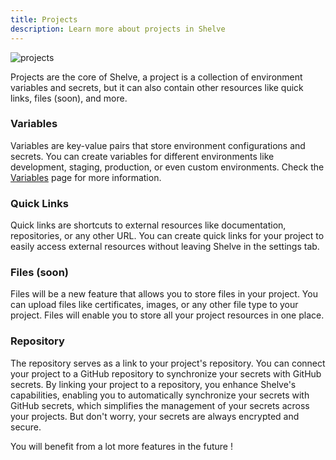 ```yaml
---
title: Projects
description: Learn more about projects in Shelve
---
```


![projects](/docs/project.png)

Projects are the core of Shelve, a project is a collection of environment variables and secrets, but it can also contain other resources like quick links, files (soon), and more.

### Variables

Variables are key-value pairs that store environment configurations and secrets. You can create variables for different environments like development, staging, production, or even custom environments. Check the [Variables](/docs/core-features/variables) page for more information.

### Quick Links

Quick links are shortcuts to external resources like documentation, repositories, or any other URL. You can create quick links for your project to easily access external resources without leaving Shelve in the settings tab.

### Files (soon)

Files will be a new feature that allows you to store files in your project. You can upload files like certificates, images, or any other file type to your project. Files will enable you to store all your project resources in one place.

### Repository

The repository serves as a link to your project's repository. You can connect your project to a GitHub repository to synchronize your secrets with GitHub secrets. By linking your project to a repository, you enhance Shelve's capabilities, enabling you to automatically synchronize your secrets with GitHub secrets, which simplifies the management of your secrets across your projects. But don't worry, your secrets are always encrypted and secure.

You will benefit from a lot more features in the future !
